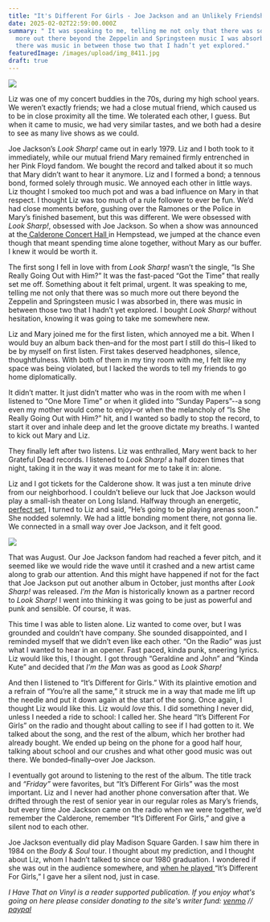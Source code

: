 ```yaml
---
title: "It's Different For Girls - Joe Jackson and an Unlikely Friendship "
date: 2025-02-02T22:59:00.000Z
summary: " It was speaking to me, telling me not only that there was so much
  more out there beyond the Zeppelin and Springsteen music I was absorbed in,
  there was music in between those two that I hadn’t yet explored."
featuredImage: /images/upload/img_8411.jpg
draft: true
---
```

![](/images/upload/img_8411.jpg)

Liz was one of my concert buddies in the 70s, during my high school years. We weren’t exactly friends; we had a close mutual friend, which caused us to be in close proximity all the time. We tolerated each other, I guess. But when it came to music, we had very similar tastes, and we both had a desire to see as many live shows as we could.

Joe Jackson’s *Look Sharp!* came out in early 1979. Liz and I both took to it immediately, while our mutual friend Mary remained firmly entrenched in her Pink Floyd fandom. We bought the record and talked about it so much that Mary didn’t want to hear it anymore. Liz and I formed a bond; a tennous bond, formed solely through music. We annoyed each other in little ways. Liz thought I smoked too much pot and was a bad influence on Mary in that respect. I thought Liz was too much of a rule follower to ever be fun. We’d had close moments before, gushing over the Ramones or the Police in Mary’s finished basement, but this was different. We were obsessed with *Look Sharp!*, obsessed with Joe Jackson. So when a show was announced at the[ Calderone Concert Hall ](https://en.wikipedia.org/wiki/Calderone_Concert_Hall)in Hempstead, we jumped at the chance even though that meant spending time alone together, without Mary as our buffer. I knew it would be worth it.

The first song I fell in love with from *Look Sharp!* wasn’t the single, “Is She Really Going Out with Him?” It was the fast-paced “Got the Time” that really set me off. Something about it felt primal, urgent. It was speaking to me, telling me not only that there was so much more out there beyond the Zeppelin and Springsteen music I was absorbed in, there was music in between those two that I hadn’t yet explored. I bought *Look Sharp!* without hesitation, knowing it was going to take me somewhere new.

Liz and Mary joined me for the first listen, which annoyed me a bit. When I would buy an album back then–and for the most part I still do this–I liked to be by myself on first listen. First takes deserved headphones, silence, thoughtfulness. With both of them in my tiny room with me, I felt like my space was being violated, but I lacked the words to tell my friends to go home diplomatically.

It didn’t matter. It just didn’t matter who was in the room with me when I listened to “One More Time” or when it glided into “Sunday Papers”--a song even my mother would come to enjoy–or when the melancholy of “Is She Really Going Out with Him?” hit, and I wanted so badly to stop the record, to start it over and inhale deep and let the groove dictate my breaths. I wanted to kick out Mary and Liz.

They finally left after two listens. Liz was enthralled, Mary went back to her Grateful Dead records. I listened to *Look Sharp!* a half dozen times that night, taking it in the way it was meant for me to take it in: alone.

Liz and I got tickets for the Calderone show. It was just a ten minute drive from our neighborhood. I couldn’t believe our luck that Joe Jackson would play a small-ish theater on Long Island. Halfway through an energetic, [perfect set](https://www.setlist.fm/setlist/joe-jackson/1979/calderone-concert-hall-hempstead-ny-6b9cfac6.html), I turned to Liz and said, “He’s going to be playing arenas soon.” She nodded solemnly. We had a little bonding moment there, not gonna lie. We connected in a small way over Joe Jackson, and it felt good.

![](/images/upload/img_8413.jpg)

That was August. Our Joe Jackson fandom had reached a fever pitch, and it seemed like we would ride the wave until it crashed and a new artist came along to grab our attention. And this might have happened if not for the fact that Joe Jackson put out another album in October, just months after *Look Sharp!* was released. *I’m the Man* is historically known as a partner record to *Look Sharp!* I went into thinking it was going to be just as powerful and punk and sensible. Of course, it was.

This time I was able to listen alone. Liz wanted to come over, but I was grounded and couldn’t have company. She sounded disappointed, and I reminded myself that we didn’t even like each other. “On the Radio” was just what I wanted to hear in an opener. Fast paced, kinda punk, sneering lyrics. Liz would like this, I thought. I got through “Geraldine and John” and “Kinda Kute” and decided that *I’m the Man* was as good as *Look Sharp!*

And then I listened to “It’s Different for Girls.” With its plaintive emotion and a refrain of “You’re all the same,” it struck me in a way that made me lift up the needle and put it down again at the start of the song. Once again, I thought Liz would like this. Liz would *love* this. I did something I never did, unless I needed a ride to school: I called her. She heard “It’s Different For Girls” on the radio and thought about calling to see if I had gotten to it. We talked about the song, and the rest of the album, which her brother had already bought. We ended up being on the phone for a good half hour, talking about school and our crushes and what other good music was out there. We bonded–finally–over Joe Jackson.

I eventually got around to listening to the rest of the album. The title track and *“*Friday*”* were favorites, but “It’s Different For Girls” was the most important. Liz and I never had another phone conversation after that. We drifted through the rest of senior year in our regular roles as Mary’s friends, but every time Joe Jackson came on the radio when we were together, we’d remember the Calderone, remember “It’s Different For Girls,” and give a silent nod to each other.

Joe Jackson eventually did play Madison Square Garden. I saw him there in 1984 on the *Body & Soul* tour. I thought about my prediction, and I thought about Liz, whom I hadn’t talked to since our 1980 graduation. I wondered if she was out in the audience somewhere, and [when he played ](https://www.jj-archive.net/conc_det/1984-06-21/1984-06-21.html)“It’s Different For Girls,” I gave her a silent nod, just in case. 


*I Have That on Vinyl is a reader supported publication. If you enjoy what's going on here please consider donating to the site's writer fund: [venmo](https://account.venmo.com/u/Michele-Catalano2659) // [paypal](https://www.paypal.com/paypalme/goingitaloneny?country.x=US&locale.x=en_US)*
